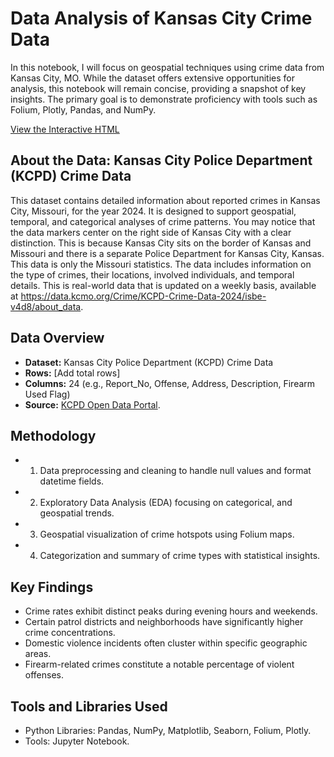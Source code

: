 # Data Analysis of Kansas City Crime Data

In this notebook, I will focus on geospatial techniques using crime data from Kansas City, MO. While the dataset offers extensive opportunities for analysis, this notebook will remain concise, providing a snapshot of key insights. The primary goal is to demonstrate proficiency with tools such as Folium, Plotly, Pandas, and NumPy.

[View the Interactive HTML](kansas-city-crime-geospatial-analysis.html)


## **About the Data: Kansas City Police Department (KCPD) Crime Data**

This dataset contains detailed information about reported crimes in Kansas City, Missouri, for the year 2024. It is designed to support geospatial, temporal, and categorical analyses of crime patterns. You may notice that the data markers center on the right side of Kansas City with a clear distinction. This is because Kansas City sits on the border of Kansas and Missouri and there is a separate Police Department for Kansas City, Kansas. This data is only the Missouri statistics. The data includes information on the type of crimes, their locations, involved individuals, and temporal details. This is real-world data that is updated on a weekly basis, available at https://data.kcmo.org/Crime/KCPD-Crime-Data-2024/isbe-v4d8/about_data.

## Data Overview
- **Dataset:** Kansas City Police Department (KCPD) Crime Data  
- **Rows:** [Add total rows]  
- **Columns:** 24 (e.g., Report_No, Offense, Address, Description, Firearm Used Flag)  
- **Source:** [KCPD Open Data Portal](https://data.kcmo.org/Crime/KCPD-Crime-Data-2024/isbe-v4d8/about_data).

## Methodology
- 1. Data preprocessing and cleaning to handle null values and format datetime fields.
- 2. Exploratory Data Analysis (EDA) focusing on categorical, and geospatial trends.
- 3. Geospatial visualization of crime hotspots using Folium maps.
- 4. Categorization and summary of crime types with statistical insights.

## Key Findings
- Crime rates exhibit distinct peaks during evening hours and weekends.
- Certain patrol districts and neighborhoods have significantly higher crime concentrations.
- Domestic violence incidents often cluster within specific geographic areas.
- Firearm-related crimes constitute a notable percentage of violent offenses.

## Tools and Libraries Used
- Python Libraries: Pandas, NumPy, Matplotlib, Seaborn, Folium, Plotly.
- Tools: Jupyter Notebook.
